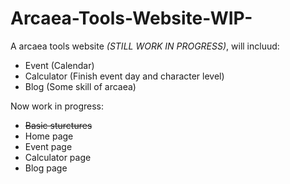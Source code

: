 # Arcaea-Tools-Website-WIP-
A arcaea tools website *(STILL WORK IN PROGRESS)*, will incluud:
- Event (Calendar)
- Calculator (Finish event day and character level)
- Blog (Some skill of arcaea)

Now work in progress:
- ~~Basic sturctures~~
- Home page
- Event page
- Calculator page
- Blog page